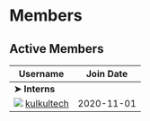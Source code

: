 # Members

## Active Members

|**Username**|**Join Date**|
|------------|-------------|
|**➤ Interns**||
|[![][kulkultech-img]][kulkultech-gh]&nbsp;[kulkultech](profiles/kulkultech.md)|2020-11-01|


<!---
Put images link below
-->
[kulkultech-img]: https://github.com/kulkultech.png?size=25

<!---
Put GitHub profiles link below
-->
[kulkultech-gh]: https://github.com/kulkultech
